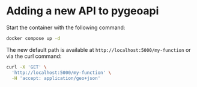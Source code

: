# Adding a new API to pygeoapi

Start the container with the following command:

```bash
docker compose up -d
```

The new default path is available at `http://localhost:5000/my-function` or via the curl command:

```bash
curl -X 'GET' \
  'http://localhost:5000/my-function' \
  -H 'accept: application/geo+json'
```
